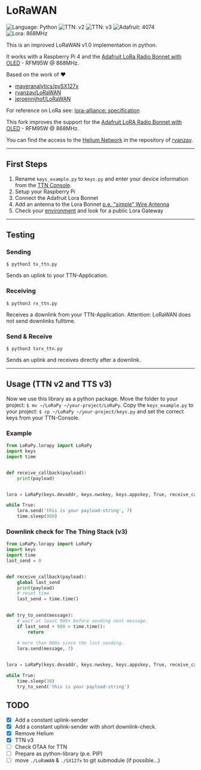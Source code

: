 # LoRaWAN

![Language: Python](https://img.shields.io/badge/language-Python3-blue)
![TTN: v2](https://img.shields.io/badge/TTN-v2-success)
![TTN: v3](https://img.shields.io/badge/TTN-v3-success)
![Adafruit: 4074](https://img.shields.io/badge/Adafruit-4074-success)
![Lora: 868MHz](https://img.shields.io/badge/Lora-868MHz-success)

This is an improved LoRaWAN v1.0 implementation in python.

It works with a Raspberry Pi 4 and the [Adafruit LoRa Radio Bonnet with OLED](https://www.adafruit.com/product/4074) - RFM95W @ 868MHz.

Based on the work of ❤️
- [mayeranalytics/pySX127x](https://github.com/mayeranalytics/pySX127x)
- [ryanzav/LoRaWAN](https://github.com/ryanzav/LoRaWAN)
- [jeroennijhof/LoRaWAN](https://github.com/jeroennijhof/LoRaWAN)

For reference on LoRa see: [lora-alliance: specification](https://www.lora-alliance.org/portals/0/specs/LoRaWAN%20Specification%201R0.pdf)

This fork improves the support for the [Adafruit LoRA Radio Bonnet with OLED](https://www.adafruit.com/product/4074) - RFM95W @ 868MHz.

You can find the access to the [Helium Network](https://helium.com) in the repository of [ryanzav](https://github.com/ryanzav/LoRaWAN).

---

## First Steps

1. Rename `keys_example.py` to `keys.py` and enter your device information from the [TTN Console](https://console.thethingsnetwork.org/applications).
1. Setup your Raspberry Pi
1. Connect the Adafruit Lora Bonnet
1. Add an antenna to the Lora Bonnet [p.e. "simple" Wire Antenna](https://learn.adafruit.com/adafruit-feather-m0-radio-with-lora-radio-module/antenna-options)
1. Check your [environment](https://www.thethingsnetwork.org/map) and look for a public Lora Gateway

---

## Testing

### Sending

    $ python3 tx_ttn.py

Sends an uplink to your TTN-Application.

### Receiving

    $ python3 rx_ttn.py

Receives a downlink from your TTN-Application. Attention: LoRaWAN does not send downlinks fulltime.

### Send & Receive

    $ python3 txrx_ttn.py

Sends an uplink and receives directly after a downlink.

---

## Usage (TTN v2 and TTS v3)

Now we use this library as a python package.
Move the folder to your project: `$ mv ~/LoRaPy ~/your-project/LoRaPy`.
Copy the `keys_example.py` to your project: `$ cp ~/LoRaPy ~/your-project/keys.py`
and set the correct keys from your TTN-Console. 

### Example
```python
from LoRaPy.lorapy import LoRaPy
import keys
import time


def receive_callback(payload):
    print(payload)


lora = LoRaPy(keys.devaddr, keys.nwskey, keys.appskey, True, receive_callback)

while True:
    lora.send('this is your payload-string', 7)
    time.sleep(900)
```

### Downlink check for The Thing Stack (v3)
```python
from LoRaPy.lorapy import LoRaPy
import keys
import time
last_send = 0


def receive_callback(payload):
    global last_send
    print(payload)
    # reset time 
    last_send = time.time()

    
def try_to_send(message):
    # wait at least 900s before sending next message.
    if last_send + 900 > time.time():
        return
    
    # more than 900s since the last sending.
    lora.send(message, 7)


lora = LoRaPy(keys.devaddr, keys.nwskey, keys.appskey, True, receive_callback)

while True:
    time.sleep(30)
    try_to_send('this is your payload-string')
```

## TODO

- [x] Add a constant uplink-sender
- [x] Add a constant uplink-sender with short downlink-check.
- [x] Remove Helium
- [x] TTN v3
- [ ] Check OTAA for TTN
- [ ] Prepare as python-library (p.e. PIP)
- [ ] move `./LoRaWAN` & `./SX127x` to git submodule (if possible...)
